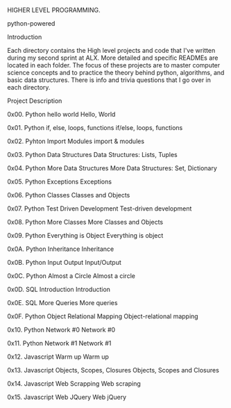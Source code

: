 HIGHER LEVEL PROGRAMMING.

python-powered



Introduction

Each directory contains the High level projects and code that I've written during my second sprint at ALX. More detailed and specific READMEs are located in each folder. The focus of these projects are to master computer science concepts and to practice the theory behind python, algorithms, and basic data structures. There is info and trivia questions that I go over in each directory.



Project	Description

0x00. Python hello world	Hello, World

0x01. Python if, else, loops, functions	if/else, loops, functions

0x02. Pyhton Import Modules	import & modules

0x03. Python Data Structures	Data Structures: Lists, Tuples

0x04. Python More Data Structures	More Data Structures: Set, Dictionary

0x05. Python Exceptions	Exceptions

0x06. Python Classes	Classes and Objects

0x07. Python Test Driven Development	Test-driven development

0x08. Python More Classes	More Classes and Objects

0x09. Python Everything is Object	Everything is object

0x0A. Python Inheritance	Inheritance

0x0B. Python Input Output	Input/Output

0x0C. Python Almost a Circle	Almost a circle

0x0D. SQL Introduction	Introduction

0x0E. SQL More Queries	More queries

0x0F. Python Object Relational Mapping	Object-relational mapping

0x10. Python Network #0	Network #0

0x11. Python Network #1	Network #1

0x12. Javascript Warm up	Warm up

0x13. Javascript Objects, Scopes, Closures	Objects, Scopes and Closures

0x14. Javascript Web Scrapping	Web scraping

0x15. Javascript Web JQuery	Web jQuery
